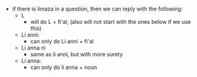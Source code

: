 - if there is limaza in a question, then we can reply with the following:
	- L
		- will do L + fi'al, (also will not start with the ones below if we use this)
	- Li anni:
		 - can only do Li anni + fi'al
	- Li anna ni
		- same as li anni, but with more surety
	- Li anna:
		- can only do li anna + noun